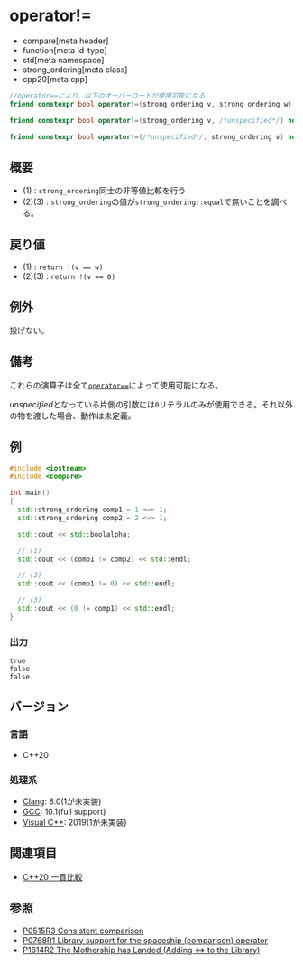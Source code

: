# operator!=

* compare[meta header]
* function[meta id-type]
* std[meta namespace]
* strong_ordering[meta class]
* cpp20[meta cpp]

```cpp
//operator==により、以下のオーバーロードが使用可能になる        
friend constexpr bool operator!=(strong_ordering v, strong_ordering w) noexcept; // (1)

friend constexpr bool operator!=(strong_ordering v, /*unspecified*/) noexcept;   // (2)

friend constexpr bool operator!=(/*unspecified*/, strong_ordering v) noexcept;   // (3)
```

## 概要

- (1) : `strong_ordering`同士の非等値比較を行う
- (2)(3) : `strong_ordering`の値が`strong_ordering::equal`で無いことを調べる。

## 戻り値

- (1) : `return !(v == w)` 
- (2)(3) : `return !(v == 0)`


## 例外

投げない。

## 備考

これらの演算子は全て[`operator==`](op_equal.md)によって使用可能になる。

*unspecified*となっている片側の引数には`0`リテラルのみが使用できる。それ以外の物を渡した場合、動作は未定義。

## 例
```cpp example
#include <iostream>
#include <compare>

int main()
{
  std::strong_ordering comp1 = 1 <=> 1;
  std::strong_ordering comp2 = 2 <=> 1;

  std::cout << std::boolalpha;

  // (1)
  std::cout << (comp1 != comp2) << std::endl;

  // (2) 
  std::cout << (comp1 != 0) << std::endl;

  // (3)
  std::cout << (0 != comp1) << std::endl;
}
```

### 出力
```
true
false
false
```

## バージョン
### 言語
- C++20

### 処理系
- [Clang](/implementation.md#clang): 8.0(1が未実装)
- [GCC](/implementation.md#gcc): 10.1(full support)
- [Visual C++](/implementation.md#visual_cpp): 2019(1が未実装)

## 関連項目

- [C++20 一貫比較](/lang/cpp20/consistent_comparison.md)


## 参照

- [P0515R3 Consistent comparison](http://wg21.link/p0515)
- [P0768R1 Library support for the spaceship (comparison) operator](http://wg21.link/p0768)
- [P1614R2 The Mothership has Landed (Adding <=> to the Library)](http://wg21.link/p1614)
